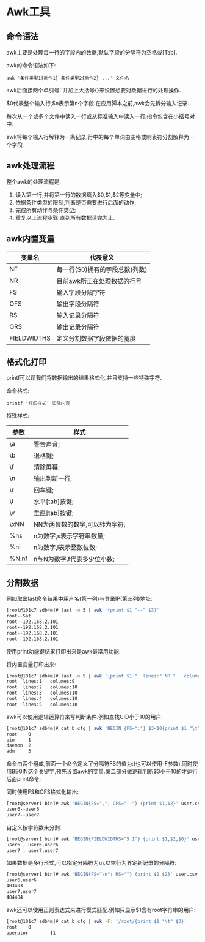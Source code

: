 # Awk工具

## 命令语法

awk主要是处理每一行的字段内的数据,默认字段的分隔符为空格或[Tab].

awk的命令语法如下:

`awk '条件类型1{动作1} 条件类型2{动作2} ...' 文件名`

awk后面接两个单引号''并加上大括号{}来设置想要对数据进行的处理操作.

\$0代表整个输入行,$n表示第n个字段.在应用脚本之前,awk会先拆分输入记录.

每次从一个或多个文件中读入一行或从标准输入中读入一行,指令包含在小括号对中.

awk将每个输入行解释为一条记录,行中的每个单词由空格或制表符分割解释为一个字段.



## awk处理流程

整个awk的处理流程是:

1. 读入第一行,并将第一行的数据填入\$0,\$1,\$2等变量中;
2. 依据条件类型的限制,判断是否需要进行后面的动作;
3. 完成所有动作与条件类型;
4. 重复以上流程步骤,直到所有数据读完为止.



## awk内置变量

| **变量名**  | **代表意义**                   |
| ----------- | ------------------------------ |
| NF          | 每一行($0)拥有的字段总数(列数) |
| NR          | 目前awk所正在处理数据的行号    |
| FS          | 输入字段分隔字符               |
| OFS         | 输出字段分隔符                 |
| RS          | 输入记录分隔符                 |
| ORS         | 输出记录分隔符                 |
| FIELDWIDTHS | 定义分割数据字段依据的宽度     |



## 格式化打印

printf可以帮我们将数据输出的结果格式化,并且支持一些特殊字符.

命令格式:

`printf '打印样式' 实际内容`

特殊样式:

| 参数  | 样式                           |
| ----- | ------------------------------ |
| \a    | 警告声音;                      |
| \b    | 退格键;                        |
| \f    | 清除屏幕;                      |
| \n    | 输出到新一行;                  |
| \r    | 回车键;                        |
| \t    | 水平[tab]按键;                 |
| \v    | 垂直[tab]按键;                 |
| \xNN  | NN为两位数的数字,可以转为字符; |
| %ns   | n为数字,s表示字符串数量;       |
| %ni   | n为数字,i表示整数位数;         |
| %N.nf | n与N为数字,f代表多少位小数;    |



## 分割数据

例如取出last命令结果中用户名(第一列)与登录IP(第三列)地址:

```sh
[root@101c7 sdb4m]# last -n 5 | awk '{print $1 "--" $3}'
root--Sat
root--192.168.2.101
root--192.168.2.101
root--192.168.2.101
root--192.168.2.101
```

使用print功能键结果打印出来是awk最常用功能.

将内置变量打印出来:

```sh
[root@101c7 sdb4m]# last -n 5 | awk '{print $1 "  lines:" NR "   columes:" NF}'
root  lines:1   columes:9
root  lines:2   columes:10
root  lines:3   columes:10
root  lines:4   columes:10
root  lines:5   columes:10
```

awk可以使用逻辑运算符来写判断条件.例如查找UID小于10的用户:

```sh
[root@101c7 sdb4m]# cat b.cfg | awk 'BEGIN {FS=":"} $3<10{print $1 "\t" $3}'
root    0
bin     1
daemon  2
adm     3
```

命令由两个组成,前面一个命令定义了分隔符FS的值为:(也可以使用-F参数),同时使用BEGIN这个关键字,预先设置awk的变量.第二部分做逻辑判断$3小于10的才运行后面print命令.

同时使用FS和OFS格式化输出:

```sh
[root@server1 bin]# awk 'BEGIN{FS=","; OFS="--"} {print $1,$2}' user.csv 
user6--user6
user7--user7
```

自定义按字符数来分割:

```sh
[root@server1 bin]# awk 'BEGIN{FIELDWIDTHS="5 1"} {print $1,$2,$0}' user.csv 
user6 , user6,user6
user7 , user7,user7
```

如果数据是多行形式,可以指定分隔符为\n,以空行为界定新记录的分隔符:

```sh
[root@server1 bin]# awk 'BEGIN{FS="\n"; RS=""} {print $0 $2}' user.csv 
user6,user6
403403
user7,user7
404404
```

awk还可以使用正则表达式来进行模式匹配.例如只显示$1含有root字符串的用户:

```sh
[root@101c7 sdb4m]# cat b.cfg | awk -F: '/root/{print $1 "\t" $3}'
root    0
operator        11
```


